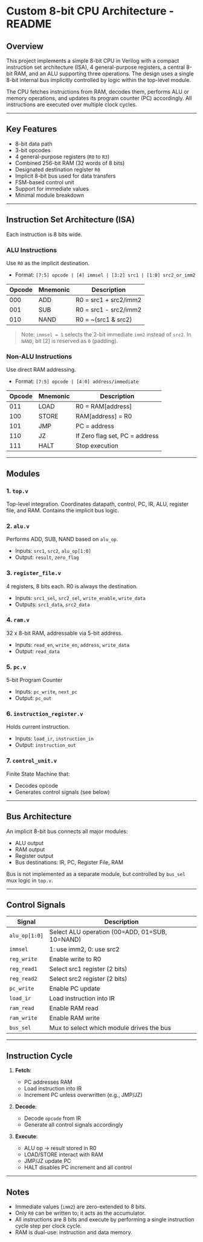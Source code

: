 # Custom 8-bit CPU Architecture - README

## Overview

This project implements a simple 8-bit CPU in Verilog with a compact instruction set architecture (ISA), 4 general-purpose registers, a central 8-bit RAM, and an ALU supporting three operations. The design uses a single 8-bit internal bus implicitly controlled by logic within the top-level module.

The CPU fetches instructions from RAM, decodes them, performs ALU or memory operations, and updates its program counter (PC) accordingly. All instructions are executed over multiple clock cycles.

---

## Key Features

* 8-bit data path
* 3-bit opcodes
* 4 general-purpose registers (`R0` to `R3`)
* Combined 256-bit RAM (32 words of 8 bits)
* Designated destination register `R0`
* Implicit 8-bit bus used for data transfers
* FSM-based control unit
* Support for immediate values
* Minimal module breakdown

---

## Instruction Set Architecture (ISA)

Each instruction is 8 bits wide.

### ALU Instructions

Use `R0` as the implicit destination.

* Format: `[7:5] opcode | [4] immsel | [3:2] src1 | [1:0] src2_or_imm2`

| Opcode | Mnemonic | Description           |
| ------ | -------- | --------------------- |
| 000    | ADD      | R0 = src1 + src2/imm2 |
| 001    | SUB      | R0 = src1 - src2/imm2 |
| 010    | NAND     | R0 = \~(src1 & src2)  |

> Note: `immsel = 1` selects the 2-bit immediate `imm2` instead of `src2`.
> In `NAND`, bit \[2] is reserved as `0` (padding).

### Non-ALU Instructions

Use direct RAM addressing.

* Format: `[7:5] opcode | [4:0] address/immediate`

| Opcode | Mnemonic | Description                    |
| ------ | -------- | ------------------------------ |
| 011    | LOAD     | R0 = RAM\[address]             |
| 100    | STORE    | RAM\[address] = R0             |
| 101    | JMP      | PC = address                   |
| 110    | JZ       | If Zero flag set, PC = address |
| 111    | HALT     | Stop execution                 |

---

## Modules

### 1. `top.v`

Top-level integration. Coordinates datapath, control, PC, IR, ALU, register file, and RAM. Contains the implicit bus logic.

### 2. `alu.v`

Performs ADD, SUB, NAND based on `alu_op`.

* Inputs: `src1`, `src2`, `alu_op[1:0]`
* Output: `result`, `zero_flag`

### 3. `register_file.v`

4 registers, 8 bits each. R0 is always the destination.

* Inputs: `src1_sel`, `src2_sel`, `write_enable`, `write_data`
* Outputs: `src1_data`, `src2_data`

### 4. `ram.v`

32 x 8-bit RAM, addressable via 5-bit address.

* Inputs: `read_en`, `write_en`, `address`, `write_data`
* Output: `read_data`

### 5. `pc.v`

5-bit Program Counter

* Inputs: `pc_write`, `next_pc`
* Output: `pc_out`

### 6. `instruction_register.v`

Holds current instruction.

* Inputs: `load_ir`, `instruction_in`
* Output: `instruction_out`

### 7. `control_unit.v`

Finite State Machine that:

* Decodes opcode
* Generates control signals (see below)

---

## Bus Architecture

An implicit 8-bit bus connects all major modules:

* ALU output
* RAM output
* Register output
* Bus destinations: IR, PC, Register File, RAM

Bus is not implemented as a separate module, but controlled by `bus_sel` mux logic in `top.v`.

---

## Control Signals

| Signal        | Description                                    |
| ------------- | ---------------------------------------------- |
| `alu_op[1:0]` | Select ALU operation (00=ADD, 01=SUB, 10=NAND) |
| `immsel`      | 1: use imm2, 0: use src2                       |
| `reg_write`   | Enable write to R0                             |
| `reg_read1`   | Select src1 register (2 bits)                  |
| `reg_read2`   | Select src2 register (2 bits)                  |
| `pc_write`    | Enable PC update                               |
| `load_ir`     | Load instruction into IR                       |
| `ram_read`    | Enable RAM read                                |
| `ram_write`   | Enable RAM write                               |
| `bus_sel`     | Mux to select which module drives the bus      |

---

## Instruction Cycle

1. **Fetch**:

   * PC addresses RAM
   * Load instruction into IR
   * Increment PC unless overwritten (e.g., JMP/JZ)

2. **Decode**:

   * Decode `opcode` from IR
   * Generate all control signals accordingly

3. **Execute**:

   * ALU op → result stored in R0
   * LOAD/STORE interact with RAM
   * JMP/JZ update PC
   * HALT disables PC increment and all control

---

## Notes

* Immediate values (`imm2`) are zero-extended to 8 bits.
* Only `R0` can be written to; it acts as the accumulator.
* All instructions are 8 bits and execute by performing a single instruction cycle step per clock cycle.
* RAM is dual-use: instruction and data memory.
